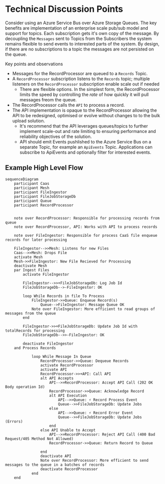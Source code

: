 # Technical Discussion Points

Consider using an Azure Service Bus over Azure Storage Queues. The key benefits are implementation of an enterprise scale pub/sub model and support for topics. Each subscription gets it's own copy of the message. By decoupling the `Messages` sent to Topics from the Subscribers the system remains flexible to send events to interested parts of the system. By design, if there are no subscriptions to a topic the messages are not persisted on the queue.

Key points and observations
- Messages for the RecordProcessor are queued to a `Records` Topic. 
- A `RecordProcessor` subscription listens to the `Records` topic; multiple listeners on the `RecordProcessor` subscription enable scale out if needed
    - There are flexible options. In the simplest form, the RecordProcessor limits the speed by controlling the *rate* of how quickly it will pull messages freom the queue.
- The RecordProcessor calls the `API` to process a record.
- The API implementation is opaque to the RecordProcessor allowing the API to be redesigned, optimised or evolve without changes to to the bulk upload solution.
    - It's recommend that the API leverages queues/topics to further implement scale-out and rate limiting to ensuring performance and reliability objectives of the solution.
    - API should emit Events pushlished to the Azure Service Bus on a separate Topic, for example an `ApiEvents` Topic. Applications can subscribe to ApiEvents and optionally filter for interested events.

## Example High Level Flow

```mermaid
sequenceDiagram
    participant Caas
    participant Mesh    
    participant FileIngestor
    participant FileJobStorageDb
    participant Queue
    participant RecordProcessor
    
    
    note over RecordProcessor: Responsible for processing records from queue
    note over RecordProcessor, API: Works with API to process records

    note over FileIngestor: Responsible for process CaaS file enqueue records for later processing
            
    FileIngestor-->>Mesh: Listens for new Files    
    Caas-->>Mesh: Drops File
    activate Mesh
    Mesh->>FileIngestor: New File Recieved for Processing
    deactivate Mesh
    par Ingest Files 
        activate FileIngestor

        FileIngestor-->>+FileJobStorageDb: Log Job Id
        FileJobStorageDb-->-FileIngestor: OK
    
        loop While Records in file To Process                            
            FileIngestor->>Queue: Enqueue Record(s)                     
                Queue-->FileIngestor: Message Queue OK            
            Note over FileIngestor: More efficient to read groups of messages from the queue
        end

        FileIngestor->>+FileJobStorageDb: Update Job Id with totalRecords for processing
        FileJobStorageDb-->>-FileIngestor: OK

        deactivate FileIngestor        
    and Process Records
        
            loop While Message In Queue                            
                RecordProcessor->>Queue: Dequeue Records          
                activate RecordProcessor                          
                activate API
                RecordProcessor->>+API: Call API
                alt API Accepts
                    API-->>RecordProcessor: Accept API Call (202 OK Body operation Id)
                    RecordProcessor->>Queue: Acknowledge Record                    
                    alt API Execution
                        API-->>Queue: ⚡ Record Process Event
                        Queue-->>FileJobStorageDb: Update Jobs
                    else
                        API-->>Queue: ⚡ Record Error Event
                        Queue-->>FileJobStorageDb: Update Jobs (Errors)
                    end                    
                else API Unable to Accept
                    API-->>RecordProcessor: Reject API Call (400 Bad Request/405 Method Not Allowed)
                    RecordProcessor->>Queue: Return Record to Queue
                    
                end
                deactivate API            
                Note over RecordProcessor: More efficient to send messages to the queue in a batches of records
                deactivate RecordProcessor
            end       
    end     
```

